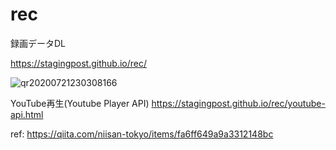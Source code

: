 # rec
録画データDL

https://stagingpost.github.io/rec/

![qr20200721230308166](https://user-images.githubusercontent.com/3211869/88141599-defe6f80-cc2e-11ea-9a7e-f9c0e4310204.png)

YouTube再生(Youtube Player API)
https://stagingpost.github.io/rec/youtube-api.html

ref:
https://qiita.com/niisan-tokyo/items/fa6ff649a9a3312148bc
